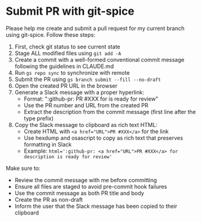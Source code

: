 # Submit PR with git-spice

Please help me create and submit a pull request for my current branch using git-spice. Follow these steps:

1. First, check git status to see current state
2. Stage ALL modified files using `git add -A`
3. Create a commit with a well-formed conventional commit message following the guidelines in CLAUDE.md
4. Run `gs repo sync` to synchronize with remote
5. Submit the PR using `gs branch submit --fill --no-draft`
6. Open the created PR URL in the browser
7. Generate a Slack message with a proper hyperlink:
   - Format: ":github-pr: PR #XXX for <description> is ready for review" 
   - Use the PR number and URL from the created PR
   - Extract the description from the commit message (first line after the type prefix)
8. Copy the Slack message to clipboard as rich text HTML:
   - Create HTML with `<a href="URL">PR #XXX</a>` for the link
   - Use hexdump and osascript to copy as rich text that preserves formatting in Slack
   - Example: `html=':github-pr: <a href="URL">PR #XXX</a> for description is ready for review'`

Make sure to:
- Review the commit message with me before committing
- Ensure all files are staged to avoid pre-commit hook failures
- Use the commit message as both PR title and body
- Create the PR as non-draft
- Inform the user that the Slack message has been copied to their clipboard